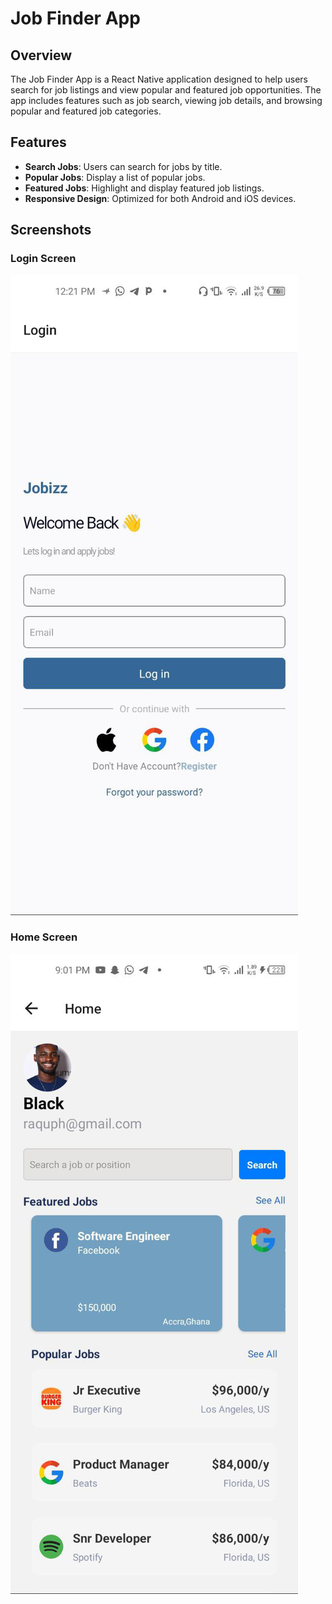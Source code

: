 # Job Finder App

## Overview

The Job Finder App is a React Native application designed to help users search for job listings and view popular and featured job opportunities. The app includes features such as job search, viewing job details, and browsing popular and featured job categories.

## Features

- **Search Jobs**: Users can search for jobs by title.
- **Popular Jobs**: Display a list of popular jobs.
- **Featured Jobs**: Highlight and display featured job listings.
- **Responsive Design**: Optimized for both Android and iOS devices.

## Screenshots

### Login Screen
![Login Screen](./SC1.png)

### Home Screen
![Home Screen](./SC2.png)
